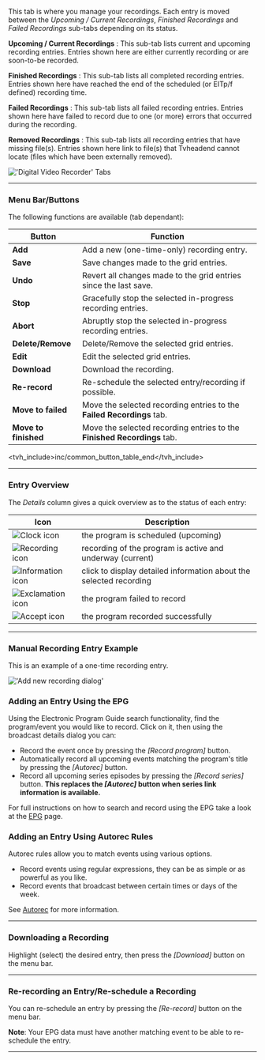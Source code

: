 This tab is where you manage your recordings. Each entry is moved 
between the *Upcoming / Current Recordings*, *Finished Recordings* and 
*Failed Recordings* sub-tabs depending on its status.

**Upcoming / Current Recordings**
: This sub-tab lists current and upcoming recording entries. Entries 
shown here are either currently recording or are soon-to-be recorded.

**Finished Recordings**
: This sub-tab lists all completed recording entries. Entries shown 
here have reached the end of the scheduled (or EITp/f defined) 
recording time.

**Failed Recordings**
: This sub-tab lists all failed recording entries. Entries shown here 
have failed to record due to one (or more) errors that occurred during 
the recording.

**Removed Recordings**
: This sub-tab lists all recording entries that have missing file(s). 
Entries shown here link to file(s) that Tvheadend cannot locate 
(files which have been externally removed).

!['Digital Video Recorder' Tabs](static/img/doc/dvrentry/tab.png)

---

### Menu Bar/Buttons

The following functions are available (tab dependant):

Button                       | Function
-----------------------------|---------
**Add**                      | Add a new (one-time-only) recording entry.
**Save**                     | Save changes made to the grid entries.
**Undo**                     | Revert all changes made to the grid entries since the last save.
**Stop**                     | Gracefully stop the selected in-progress recording entries.
**Abort**                    | Abruptly stop the selected in-progress recording entries. 
**Delete/Remove**            | Delete/Remove the selected grid entries.
**Edit**                     | Edit the selected grid entries.
**Download**                 | Download the recording.
**Re-record**                | Re-schedule the selected entry/recording if possible.
**Move to failed**           | Move the selected recording entries to the **Failed Recordings** tab.
**Move to finished**         | Move the selected recording entries to the **Finished Recordings** tab.
<tvh_include>inc/common_button_table_end</tvh_include>

---

### Entry Overview

The *Details* column gives a quick overview as to the status of each 
entry:

Icon                                       | Description
-------------------------------------------|-------------
![Clock icon](icons/scheduled.png)         | the program is scheduled (upcoming)
![Recording icon](icons/rec.png)           | recording of the program is active and underway (current)
![Information icon](icons/information.png) | click to display detailed information about the selected recording
![Exclamation icon](icons/exclamation.png) | the program failed to record
![Accept icon](icons/accept.png)           | the program recorded successfully

---

### Manual Recording Entry Example

This is an example of a one-time recording entry.

!['Add new recording dialog'](static/img/doc/dvrentry/add.png)

### Adding an Entry Using the EPG

Using the Electronic Program Guide search functionality, find the 
program/event you would like to record. Click on it, then using the broadcast 
details dialog you can:

* Record the event once by pressing the *[Record program]* button.
* Automatically record all upcoming events matching the program's title by pressing the *[Autorec]* button.
* Record all upcoming series episodes by pressing the *[Record series]* button. **This replaces the *[Autorec]* button when series link information is available.**

For full instructions on how to search and record using the EPG take a 
look at the [EPG](epg) page.

### Adding an Entry Using Autorec Rules

Autorec rules allow you to match events using various options. 

* Record events using regular expressions, they can be as simple or as powerful as you like.
* Record events that broadcast between certain times or days of the week.

See [Autorec](class/dvrautorec) for more information.

---

### Downloading a Recording

Highlight (select) the desired entry, then press the *[Download]* 
button on the menu bar.

---

### Re-recording an Entry/Re-schedule a Recording

You can re-schedule an entry by pressing the *[Re-record]* button on the menu bar.

**Note**: Your EPG data must have another matching event to be able to re-schedule 
the entry.

---

